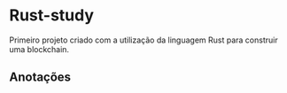 # Rust-study
Primeiro projeto criado com a utilização da linguagem Rust para construir uma blockchain.


## Anotações
